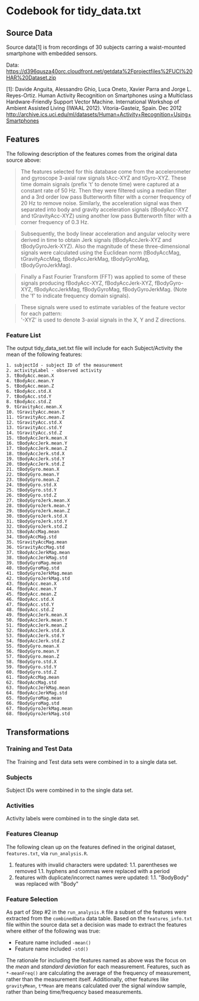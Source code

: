 # Codebook for tidy_data.txt

## Source Data

Source data[1] is from recordings of 30 subjects carring a waist-mounted smartphone with embedded sensors.

Data: https://d396qusza40orc.cloudfront.net/getdata%2Fprojectfiles%2FUCI%20HAR%20Dataset.zip

[1]: Davide Anguita, Alessandro Ghio, Luca Oneto, Xavier Parra and Jorge L. Reyes-Ortiz. Human Activity Recognition on Smartphones using a Multiclass Hardware-Friendly Support Vector Machine. International Workshop of Ambient Assisted Living (IWAAL 2012). Vitoria-Gasteiz, Spain. Dec 2012
http://archive.ics.uci.edu/ml/datasets/Human+Activity+Recognition+Using+Smartphones

## Features

The following description of the features comes from the original data source above:

> The features selected for this database come from the accelerometer and gyroscope 3-axial raw signals tAcc-XYZ and tGyro-XYZ. These time domain signals (prefix 't' to denote time) were captured at a constant rate of 50 Hz. Then they were filtered using a median filter and a 3rd order low pass Butterworth filter with a corner frequency of 20 Hz to remove noise. Similarly, the acceleration signal was then separated into body and gravity acceleration signals (tBodyAcc-XYZ and tGravityAcc-XYZ) using another low pass Butterworth filter with a corner frequency of 0.3 Hz. 

> Subsequently, the body linear acceleration and angular velocity were derived in time to obtain Jerk signals (tBodyAccJerk-XYZ and tBodyGyroJerk-XYZ). Also the magnitude of these three-dimensional signals were calculated using the Euclidean norm (tBodyAccMag, tGravityAccMag, tBodyAccJerkMag, tBodyGyroMag, tBodyGyroJerkMag). 

> Finally a Fast Fourier Transform (FFT) was applied to some of these signals producing fBodyAcc-XYZ, fBodyAccJerk-XYZ, fBodyGyro-XYZ, fBodyAccJerkMag, fBodyGyroMag, fBodyGyroJerkMag. (Note the 'f' to indicate frequency domain signals). 

> These signals were used to estimate variables of the feature vector for each pattern:  
> '-XYZ' is used to denote 3-axial signals in the X, Y and Z directions.

### Feature List

The output tidy_data_set.txt file will include for each Subject/Activity the mean of the following features:
```
1. subjectId - subject ID of the measurement
2. activityLabel - observed activity
3. tBodyAcc.mean.X
4. tBodyAcc.mean.Y
5. tBodyAcc.mean.Z
6. tBodyAcc.std.X
7. tBodyAcc.std.Y
8. tBodyAcc.std.Z
9. tGravityAcc.mean.X
10. tGravityAcc.mean.Y
11. tGravityAcc.mean.Z
12. tGravityAcc.std.X
13. tGravityAcc.std.Y
14. tGravityAcc.std.Z
15. tBodyAccJerk.mean.X
16. tBodyAccJerk.mean.Y
17. tBodyAccJerk.mean.Z
18. tBodyAccJerk.std.X
19. tBodyAccJerk.std.Y
20. tBodyAccJerk.std.Z
21. tBodyGyro.mean.X
22. tBodyGyro.mean.Y
23. tBodyGyro.mean.Z
24. tBodyGyro.std.X
25. tBodyGyro.std.Y
26. tBodyGyro.std.Z
27. tBodyGyroJerk.mean.X
28. tBodyGyroJerk.mean.Y
29. tBodyGyroJerk.mean.Z
30. tBodyGyroJerk.std.X
31. tBodyGyroJerk.std.Y
32. tBodyGyroJerk.std.Z
33. tBodyAccMag.mean
34. tBodyAccMag.std
35. tGravityAccMag.mean
36. tGravityAccMag.std
37. tBodyAccJerkMag.mean
38. tBodyAccJerkMag.std
39. tBodyGyroMag.mean
40. tBodyGyroMag.std
41. tBodyGyroJerkMag.mean
42. tBodyGyroJerkMag.std
43. fBodyAcc.mean.X
44. fBodyAcc.mean.Y
45. fBodyAcc.mean.Z
46. fBodyAcc.std.X
47. fBodyAcc.std.Y
48. fBodyAcc.std.Z
49. fBodyAccJerk.mean.X
50. fBodyAccJerk.mean.Y
51. fBodyAccJerk.mean.Z
52. fBodyAccJerk.std.X
53. fBodyAccJerk.std.Y
54. fBodyAccJerk.std.Z
55. fBodyGyro.mean.X
56. fBodyGyro.mean.Y
57. fBodyGyro.mean.Z
58. fBodyGyro.std.X
59. fBodyGyro.std.Y
60. fBodyGyro.std.Z
61. fBodyAccMag.mean
62. fBodyAccMag.std
63. fBodyAccJerkMag.mean
64. fBodyAccJerkMag.std
65. fBodyGyroMag.mean
66. fBodyGyroMag.std
67. fBodyGyroJerkMag.mean
68. fBodyGyroJerkMag.std
```

## Transformations

### Training and Test Data

The Training and Test data sets were combined in to a single data set.

### Subjects

Subject IDs were combined in to the single data set.

### Activities

Activity labels were combined in to the single data set.

### Features Cleanup

The following clean up on the features defined in the original dataset, `features.txt`, via `run_analysis.R`.

1. features with invalid characters were updated:
    1.1. parentheses we removed
    1.1. hyphens and commas were replaced with a period
1. features with duplicate/incorrect names were updated:
    1.1. "BodyBody" was replaced with "Body"

### Feature Selection

As part of Step #2 in the `run_analysis.R` file a subset of the features were extracted from the `combinedData` data table. Based on the `features_info.txt` file within the source data set a decision was made to extract the features where either of the following was true:

* Feature name included `-mean()`
* Feature name included `-std()`

The rationale for including the features named as above was the focus on the *mean* and *standard deviation* for each measurement. Features, such as `*-meanFreq()` are calculating the average of the frequency of measurement, rather than the measurement itself. Additionally, other features like `gravityMean`, `t*Mean` are means calculated over the signal window sample, rather than being time/frequency based measurements.

